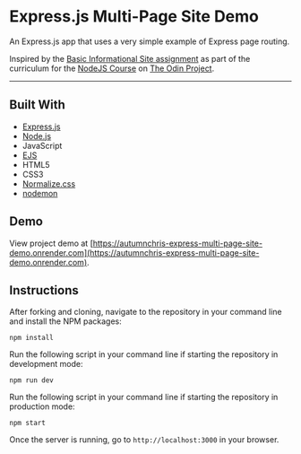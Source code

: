 # Express.js Multi-Page Site Demo

An Express.js app that uses a very simple example of Express page routing.

Inspired by the [Basic Informational Site assignment](https://www.theodinproject.com/paths/full-stack-javascript/courses/nodejs/lessons/basic-informational-site) as part of the curriculum for the [NodeJS Course](https://www.theodinproject.com/paths/full-stack-javascript/courses/nodejs) on [The Odin Project](https://www.theodinproject.com).

---

## Built With
* [Express.js](https://expressjs.com)
* [Node.js](https://nodejs.org/en)
* JavaScript
* [EJS](https://ejs.co)
* HTML5
* CSS3
* [Normalize.css](https://necolas.github.io/normalize.css)
* [nodemon](https://nodemon.io)

## Demo

View project demo at [https://autumnchris-express-multi-page-site-demo.onrender.com](https://autumnchris-express-multi-page-site-demo.onrender.com).

## Instructions

After forking and cloning, navigate to the repository in your command line and install the NPM packages:
```
npm install
```

Run the following script in your command line if starting the repository in development mode:
```
npm run dev
```

Run the following script in your command line if starting the repository in production mode:
```
npm start
```

Once the server is running, go to `http://localhost:3000` in your browser.
